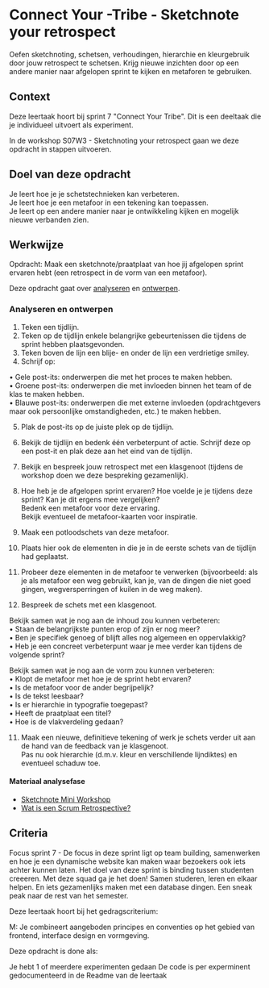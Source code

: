 

# Connect Your -Tribe - Sketchnote your retrospect

Oefen sketchnoting, schetsen, verhoudingen, hierarchie en kleurgebruik door jouw retrospect te schetsen. Krijg nieuwe inzichten door op een andere manier naar afgelopen sprint te kijken en metaforen te gebruiken.

## Context
Deze leertaak hoort bij sprint 7 "Connect Your Tribe". Dit is een deeltaak die je individueel uitvoert als experiment.

In de workshop S07W3 - Sketchnoting your retrospect gaan we deze opdracht in stappen uitvoeren.

## Doel van deze opdracht


Je leert hoe je je schetstechnieken kan verbeteren.  
Je leert hoe je een metafoor in een tekening kan toepassen.  
Je leert op een andere manier naar je ontwikkeling kijken en mogelijk nieuwe verbanden zien.


## Werkwijze

Opdracht: Maak een sketchnote/praatplaat van hoe jij afgelopen sprint ervaren hebt (een retrospect in de vorm van een metafoor).

Deze opdracht gaat over [analyseren](#analyseren) en [ontwerpen](#ontwerpen).

### Analyseren en ontwerpen

1.	Teken een tijdlijn.  
2.	Teken op de tijdlijn enkele belangrijke gebeurtenissen die tijdens de sprint hebben plaatsgevonden.  
3.	Teken boven de lijn een blije- en onder de lijn een verdrietige smiley.  
4.	Schrijf op:  

•	Gele post-its: onderwerpen die met het proces te maken hebben.  
•	Groene post-its: onderwerpen die met invloeden binnen het team of de klas te maken hebben.   
•	Blauwe post-its: onderwerpen die met externe invloeden (opdrachtgevers maar ook persoonlijke omstandigheden, etc.) te maken hebben. 
    
5.	Plak de post-its op de juiste plek op de tijdlijn.  
6.	Bekijk de tijdlijn en bedenk één verbeterpunt of actie. Schrijf deze op een post-it en plak deze aan het eind van de tijdlijn.  
7.	Bekijk en bespreek jouw retrospect met een klasgenoot (tijdens de workshop doen we deze bespreking gezamenlijk).    
8.	Hoe heb je de afgelopen sprint ervaren? Hoe voelde je je tijdens deze sprint? Kan je dit ergens mee vergelijken?  
	Bedenk een metafoor voor deze ervaring.   
	Bekijk eventueel de metafoor-kaarten voor inspiratie.  
 
9.	Maak een potloodschets van deze metafoor.   
10.	Plaats hier ook de elementen in die je in de eerste schets van de tijdlijn had geplaatst.   
11.	Probeer deze elementen in de metafoor te verwerken (bijvoorbeeld: als je als metafoor een weg gebruikt, kan je, van de dingen die niet goed gingen, 		wegversperringen of kuilen in de weg maken). 
 
12.	Bespreek de schets met een klasgenoot.  

Bekijk samen wat je nog aan de inhoud zou kunnen verbeteren:   
•	Staan de belangrijkste punten erop of zijn er nog meer?  
•	Ben je specifiek genoeg of blijft alles nog algemeen en oppervlakkig?  
•	Heb je een concreet verbeterpunt waar je mee verder kan tijdens de volgende sprint?  

Bekijk samen wat je nog aan de vorm zou kunnen verbeteren:   
•	Klopt de metafoor met hoe je de sprint hebt ervaren?  
•	Is de metafoor voor de ander begrijpelijk?  
•	Is de tekst leesbaar?  
•	Is er hierarchie in typografie toegepast?  
•	Heeft de praatplaat een titel?  
•	Hoe is de vlakverdeling gedaan?  

11.	Maak een nieuwe, definitieve tekening of werk je schets verder uit aan de hand van de feedback van je klasgenoot.  
	Pas nu ook hierarchie (d.m.v. kleur en verschillende lijndiktes) en eventueel schaduw toe.   
	
	
#### Materiaal analysefase

- [Sketchnote Mini Workshop](https://www.youtube.com/watch?v=39Xq4tSQ31A&t=451s)
- [Wat is een Scrum Retrospective?](https://agilescrumgroup.nl/retrospective-vormen-ideeen-voorbeelden/)


</details>



## Criteria
Focus sprint 7 - De focus in deze sprint ligt op team building, samenwerken en hoe je een dynamische website kan maken waar bezoekers ook iets achter kunnen laten. Het doel van deze sprint is binding tussen studenten creeeren. Met deze squad ga je het doen! Samen studeren, leren en elkaar helpen. En iets gezamenlijks maken met een database dingen. Een sneak peak naar de rest van het semester.

Deze leertaak hoort bij het gedragscriterium:

M: Je combineert aangeboden principes en conventies op het gebied van frontend, interface design en vormgeving.

Deze opdracht is done als:

 Je hebt 1 of meerdere experimenten gedaan
 De code is per experminent gedocumenteerd in de Readme van de leertaak

